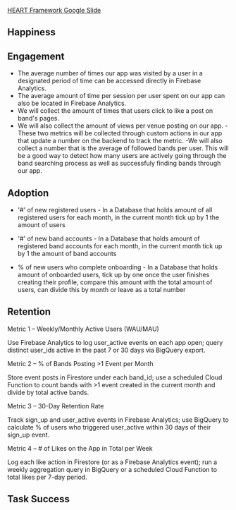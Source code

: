 [HEART Framework Google Slide](https://docs.google.com/presentation/d/11cu22YObNyXOa9RklDN5qmV9LAiE2XLkWEyBcy0Opxg/edit?slide=id.gc8216bd24_20_0#slide=id.gc8216bd24_20_0)

## Happiness

## Engagement
- The average number of times our app was visited by a user in a designated period of time can be accessed directly in Firebase Analytics.
- The average amount of time per session per user spent on our app can also be located in Firebase Analytics.
- We will collect the amount of times that users click to like a post on band's pages.
- We will also collect the amount of views per venue posting on our app.
  -These two metrics will be collected through custom actions in our app that update a number on the backend to track the metric.
-We will also collect a number that is the average of followed bands per user. This will be a good way to detect how many users are actively going through the band searching process as well as successfuly finding bands through our app. 
## Adoption
 - '#' of new registered users - In a Database that holds amount of all registered users for each month, in the current month tick up by 1 the amount of users

 - '#' of new band accounts - In a Database that holds amount of registered band accounts for each month, in the current month tick up by 1 the amount of band accounts

 - % of new users who complete onboarding - In a Database that holds amount of onboarded users, tick up by one once the user finishes creating their profile, compare this amount with the total amount of users, can divide this by month or leave as a total number

## Retention

Metric 1 – Weekly/Monthly Active Users (WAU/MAU)

Use Firebase Analytics to log user_active events on each app open; query distinct user_ids active in the past 7 or 30 days via BigQuery export.

Metric 2 – % of Bands Posting >1 Event per Month

Store event posts in Firestore under each band_id; use a scheduled Cloud Function to count bands with >1 event created in the current month and divide by total active bands.

Metric 3 – 30-Day Retention Rate

Track sign_up and user_active events in Firebase Analytics; use BigQuery to calculate % of users who triggered user_active within 30 days of their sign_up event.

Metric 4 – # of Likes on the App in Total per Week

Log each like action in Firestore (or as a Firebase Analytics event); run a weekly aggregation query in BigQuery or a scheduled Cloud Function to total likes per 7-day period.

## Task Success
